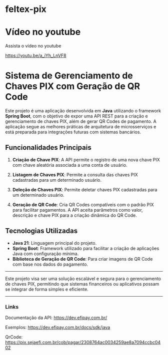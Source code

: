 # feltex-pix



# Vídeo no youtube

Assista o vídeo no youtube


https://youtu.be/a_iYh_LnVF8


# Sistema de Gerenciamento de Chaves PIX com Geração de QR Code

Este projeto é uma aplicação desenvolvida em **Java** utilizando o framework **Spring Boot**, com o objetivo de expor uma API REST para a criação e gerenciamento de chaves PIX, além de gerar QR Codes de pagamento. A aplicação segue as melhores práticas de arquitetura de microsserviços e está preparada para integrações futuras com sistemas bancários.

## Funcionalidades Principais

1. **Criação de Chave PIX**: A API permite o registro de uma nova chave PIX com chave aleatória associada a uma conta de usuário.

2. **Listagem de Chaves PIX**: Permite a consulta das chaves PIX cadastradas para um determinado usuário.

3. **Deleção de Chaves PIX**: Permite deletar chaves PIX cadastradas para um determinado usuário.

4. **Geração de QR Code**: Cria QR Codes compatíveis com o padrão PIX para facilitar pagamentos. A API aceita parâmetros como valor, descrição e chave PIX para a criação dinâmica do QR Code.

## Tecnologias Utilizadas

- **Java 21**: Linguagem principal do projeto.
- **Spring Boot**: Framework utilizado para facilitar a criação de aplicações Java com configuração mínima.
- **Biblioteca de Geração de QR Code**: Para criar imagens de QR Code com base nos dados do pagamento.

---

Este projeto visa ser uma solução escalável e segura para o gerenciamento de chaves PIX, permitindo que sistemas financeiros
ou aplicativos possam se integrar de forma simples e eficiente.

---


### Links

Documentação da API: https://dev.efipay.com.br/

Exemplos: https://dev.efipay.com.br/docs/sdk/java

QrCode: https://pix.sejaefi.com.br/cob/pagar/2308764ac0034259ae8a7094ccbc0402

